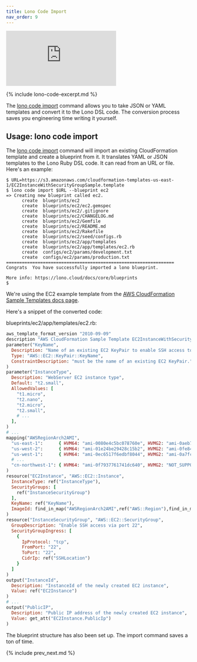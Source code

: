 ```yaml
---
title: Lono Code Import
nav_order: 9
---
```


<div class="video-box"><div class="video-container"><iframe src="https://www.youtube.com/embed/DwMR_ZQn2N8" frameborder="0" allowfullscreen=""></iframe></div></div>

{% include lono-code-excerpt.md %}

The [lono code import](https://lono.cloud/reference/lono-code-import/) command allows you to take JSON or YAML templates and convert it to the Lono DSL code. The conversion process saves you engineering time writing it yourself.

## Usage: lono code import

The [lono code import](https://lono.cloud/reference/lono-code-import/) command will import an existing CloudFormation template and create a blueprint from it. It translates YAML or JSON templates to the Lono Ruby DSL code. It can read from an URL or file. Here's an example:

    $ URL=https://s3.amazonaws.com/cloudformation-templates-us-east-1/EC2InstanceWithSecurityGroupSample.template
    $ lono code import $URL --blueprint ec2
    => Creating new blueprint called ec2.
          create  blueprints/ec2
          create  blueprints/ec2/ec2.gemspec
          create  blueprints/ec2/.gitignore
          create  blueprints/ec2/CHANGELOG.md
          create  blueprints/ec2/Gemfile
          create  blueprints/ec2/README.md
          create  blueprints/ec2/Rakefile
          create  blueprints/ec2/seed/configs.rb
          create  blueprints/ec2/app/templates
          create  blueprints/ec2/app/templates/ec2.rb
          create  configs/ec2/params/development.txt
          create  configs/ec2/params/production.txt
    ================================================================
    Congrats  You have successfully imported a lono blueprint.

    More info: https://lono.cloud/docs/core/blueprints
    $

We're using the EC2 example template from the [AWS CloudFormation Sample Templates docs page](https://docs.aws.amazon.com/AWSCloudFormation/latest/UserGuide/cfn-sample-templates.html).


Here's a snippet of the converted code:

blueprints/ec2/app/templates/ec2.rb:

```ruby
aws_template_format_version "2010-09-09"
description "AWS CloudFormation Sample Template EC2InstanceWithSecurityGroupSample: Create an Amazon EC2 instance running the Amazon Linux AMI. The AMI is chosen based on the region in which the stack is run. This example creates an EC2 security group for the instance to give you SSH access. **WARNING** This template creates an Amazon EC2 instance. You will be billed for the AWS resources used if you create a stack from this template."
parameter("KeyName",
  Description: "Name of an existing EC2 KeyPair to enable SSH access to the instance",
  Type: "AWS::EC2::KeyPair::KeyName",
  ConstraintDescription: "must be the name of an existing EC2 KeyPair."
)
parameter("InstanceType",
  Description: "WebServer EC2 instance type",
  Default: "t2.small",
  AllowedValues: [
    "t1.micro",
    "t2.nano",
    "t2.micro",
    "t2.small",
    # ...
  ],
)
# ...
mapping("AWSRegionArch2AMI",
  "us-east-1":      { HVM64: "ami-0080e4c5bc078760e", HVMG2: "ami-0aeb704d503081ea6" },
  "us-west-2":      { HVM64: "ami-01e24be29428c15b2", HVMG2: "ami-0fe84a5b4563d8f27" },
  "us-west-1":      { HVM64: "ami-0ec6517f6edbf8044", HVMG2: "ami-0a7fc72dc0e51aa77" },
  # ...
  "cn-northwest-1": { HVM64: "ami-0f7937761741dc640", HVMG2: "NOT_SUPPORTED" }
)
resource("EC2Instance", "AWS::EC2::Instance",
  InstanceType: ref("InstanceType"),
  SecurityGroups: [
    ref("InstanceSecurityGroup")
  ],
  KeyName: ref("KeyName"),
  ImageId: find_in_map("AWSRegionArch2AMI",ref("AWS::Region"),find_in_map("AWSInstanceType2Arch",ref("InstanceType"),"Arch"))
)
resource("InstanceSecurityGroup", "AWS::EC2::SecurityGroup",
  GroupDescription: "Enable SSH access via port 22",
  SecurityGroupIngress: [
    {
      IpProtocol: "tcp",
      FromPort: "22",
      ToPort: "22",
      CidrIp: ref("SSHLocation")
    }
  ]
)
output("InstanceId",
  Description: "InstanceId of the newly created EC2 instance",
  Value: ref("EC2Instance")
)
# ...
output("PublicIP",
  Description: "Public IP address of the newly created EC2 instance",
  Value: get_att("EC2Instance.PublicIp")
)
```

The blueprint structure has also been set up. The import command saves a ton of time.

{% include prev_next.md %}
